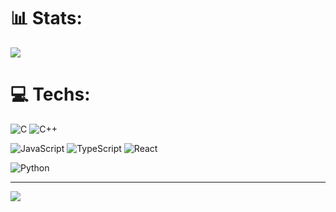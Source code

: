 # 📊 Stats:
![](https://github-readme-stats.vercel.app/api/top-langs/?username=MatHoyer&theme=dark&hide_border=true&include_all_commits=false&count_private=false&layout=compact)

# 💻 Techs:
![C](https://img.shields.io/badge/c-%2300599C.svg?style=for-the-badge&logo=c&logoColor=white) ![C++](https://img.shields.io/badge/c++-%2300599C.svg?style=for-the-badge&logo=c%2B%2B&logoColor=white)

![JavaScript](https://img.shields.io/badge/javascript-%23323330.svg?style=for-the-badge&logo=javascript&logoColor=%23F7DF1E) ![TypeScript](https://img.shields.io/badge/typescript-%23007ACC.svg?style=for-the-badge&logo=typescript&logoColor=white) ![React](https://img.shields.io/badge/react-%2320232a.svg?style=for-the-badge&logo=react&logoColor=%2361DAFB)

![Python](https://img.shields.io/badge/python-3670A0?style=for-the-badge&logo=python&logoColor=ffdd54)

---
[![](https://visitcount.itsvg.in/api?id=MatHoyer&label=Profile%20Views&color=12&icon=5&pretty=false)](https://visitcount.itsvg.in)

<!-- Proudly created with GPRM ( https://gprm.itsvg.in ) -->
